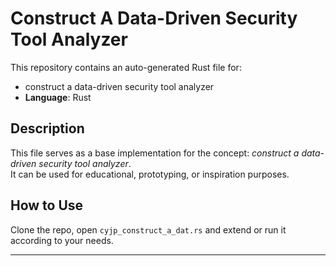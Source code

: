 # Construct A Data-Driven Security Tool Analyzer

This repository contains an auto-generated Rust file for:

- construct a data-driven security tool analyzer
- **Language**: Rust

## Description

This file serves as a base implementation for the concept: *construct a data-driven security tool analyzer*.  
It can be used for educational, prototyping, or inspiration purposes.

## How to Use

Clone the repo, open `cyjp_construct_a_dat.rs` and extend or run it according to your needs.

---


